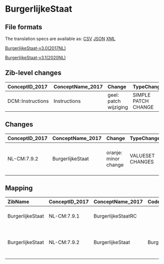 # BurgerlijkeStaat
## File formats

The translation specs are available as: 
[CSV](../csv/BurgerlijkeStaat.csv) [JSON](../json/BurgerlijkeStaat.json) [XML](../xml/BurgerlijkeStaat.xml)



[BurgerlijkeStaat-v3.0(2017NL)](https://zibs.nl/wiki/BurgerlijkeStaat-v3.0(2017NL))

[BurgerlijkeStaat-v3.1(2020NL)](https://zibs.nl/wiki/BurgerlijkeStaat-v3.1(2020NL))







## Zib-level changes

| ConceptID_2017    | ConceptName_2017   | Change                | TypeChange          | Omschrijving                  |
|:------------------|:-------------------|:----------------------|:--------------------|:------------------------------|
| DCM::Instructions | Instructions       | geel: patch wijziging | SIMPLE PATCH CHANGE | Tekst instructions gewijzigd. |

## Changes

| ConceptID_2017   | ConceptName_2017   | Change               | TypeChange       | Impact_heen   | TRANSLATIE_spec_heen                  | Impact_terug   | TRANSLATIE_spec_terug                 | Omschrijving                                                                     |
|:-----------------|:-------------------|:---------------------|:-----------------|:--------------|:--------------------------------------|:---------------|:--------------------------------------|:---------------------------------------------------------------------------------|
| NL-CM:7.9.2      | BurgerlijkeStaat   | oranje: minor change | VALUESET CHANGES | Low           | valuesets 2017 -> valueset 2020 regel | Medium         | valuesets 2017 <- valueset 2020 regel | Unmarried/ongehuwd toegevoegd aan codelijst. Never married op discouraged gezet. |

## Mapping

| ZibName          | ConceptID_2017   | ConceptName_2017   | Codelists_2017            | Change                  | ConceptID_2020   | ConceptName_2020   | Codelists_2020            | Bits    | Omschrijving                                                                     | TypeChange       | Impact_heen   | TRANSLATIE_spec_heen                  | Impact_terug   | TRANSLATIE_spec_terug                 |
|:-----------------|:-----------------|:-------------------|:--------------------------|:------------------------|:-----------------|:-------------------|:--------------------------|:--------|:---------------------------------------------------------------------------------|:-----------------|:--------------|:--------------------------------------|:---------------|:--------------------------------------|
| BurgerlijkeStaat | NL-CM:7.9.1      | BurgerlijkeStaatRC |                           | groen: geen wijzigingen | NL-CM:7.9.1      | BurgerlijkeStaatRC |                           |         |                                                                                  |                  |               |                                       |                |                                       |
| BurgerlijkeStaat | NL-CM:7.9.2      | BurgerlijkeStaat   | BurgerlijkeStaatCodelijst | oranje: minor change    | NL-CM:7.9.2      | BurgerlijkeStaat   | BurgerlijkeStaatCodelijst | ZIB-735 | Unmarried/ongehuwd toegevoegd aan codelijst. Never married op discouraged gezet. | VALUESET CHANGES | Low           | valuesets 2017 -> valueset 2020 regel | Medium         | valuesets 2017 <- valueset 2020 regel |

